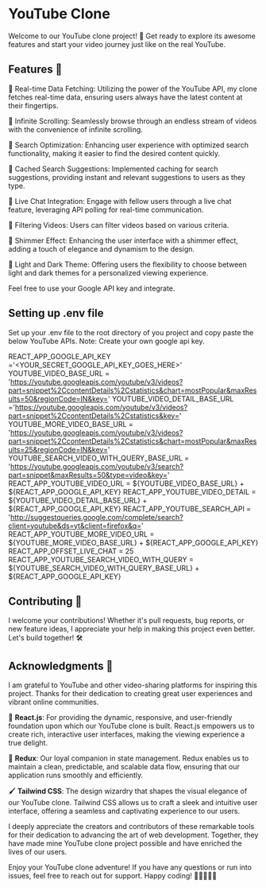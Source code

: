 # YouTube Clone

Welcome to our YouTube clone project! 🚀 Get ready to explore its awesome features and start your video journey just like on the real YouTube.

## Features 🌟

📌 Real-time Data Fetching: Utilizing the power of the YouTube API, my clone fetches real-time data, ensuring users always have the latest content at their fingertips.

📌 Infinite Scrolling: Seamlessly browse through an endless stream of videos with the convenience of infinite scrolling.

📌 Search Optimization: Enhancing user experience with optimized search functionality, making it easier to find the desired content quickly.

📌 Cached Search Suggestions: Implemented caching for search suggestions, providing instant and relevant suggestions to users as they type.

📌 Live Chat Integration: Engage with fellow users through a live chat feature, leveraging API polling for real-time communication.

📌 Filtering Videos: Users can filter videos based on various criteria.

📌 Shimmer Effect: Enhancing the user interface with a shimmer effect, adding a touch of elegance and dynamism to the design.

📌 Light and Dark Theme: Offering users the flexibility to choose between light and dark themes for a personalized viewing experience.

Feel free to use your Google API key and integrate.

## Setting up .env file

Set up your .env file to the root directory of you project and copy paste the below YouTube APIs.
Note: Create your own google api key.

REACT_APP_GOOGLE_API_KEY ='<YOUR_SECRET_GOOGLE_API_KEY_GOES_HERE>'
YOUTUBE_VIDEO_BASE_URL = 'https://youtube.googleapis.com/youtube/v3/videos?part=snippet%2CcontentDetails%2Cstatistics&chart=mostPopular&maxResults=50&regionCode=IN&key='
YOUTUBE_VIDEO_DETAIL_BASE_URL ='https://youtube.googleapis.com/youtube/v3/videos?part=snippet%2CcontentDetails%2Cstatistics&key='
YOUTUBE_MORE_VIDEO_BASE_URL = 'https://youtube.googleapis.com/youtube/v3/videos?part=snippet%2CcontentDetails%2Cstatistics&chart=mostPopular&maxResults=25&regionCode=IN&key='
YOUTUBE_SEARCH_VIDEO_WITH_QUERY_BASE_URL = 'https://youtube.googleapis.com/youtube/v3/search?part=snippet&maxResults=50&type=video&key='
REACT_APP_YOUTUBE_VIDEO_URL = ${YOUTUBE_VIDEO_BASE_URL} + ${REACT_APP_GOOGLE_API_KEY}
REACT_APP_YOUTUBE_VIDEO_DETAIL = ${YOUTUBE_VIDEO_DETAIL_BASE_URL} + ${REACT_APP_GOOGLE_API_KEY}
REACT_APP_YOUTUBE_SEARCH_API = 'http://suggestqueries.google.com/complete/search?client=youtube&ds=yt&client=firefox&q='
REACT_APP_YOUTUBE_MORE_VIDEO_URL = ${YOUTUBE_MORE_VIDEO_BASE_URL} + ${REACT_APP_GOOGLE_API_KEY}
REACT_APP_OFFSET_LIVE_CHAT = 25
REACT_APP_YOUTUBE_SEARCH_VIDEO_WITH_QUERY = ${YOUTUBE_SEARCH_VIDEO_WITH_QUERY_BASE_URL} + ${REACT_APP_GOOGLE_API_KEY}

## Contributing 🤝

I welcome your contributions! Whether it's pull requests, bug reports, or new feature ideas, I appreciate your help in making this project even better. Let's build together! 🛠️

## Acknowledgments 🙏

I am grateful to YouTube and other video-sharing platforms for inspiring this project. Thanks for their dedication to creating great user experiences and vibrant online communities.

🚀 **React.js**: For providing the dynamic, responsive, and user-friendly foundation upon which our YouTube clone is built. React.js empowers us to create rich, interactive user interfaces, making the viewing experience a true delight.

🌟 **Redux**: Our loyal companion in state management. Redux enables us to maintain a clean, predictable, and scalable data flow, ensuring that our application runs smoothly and efficiently.

🖌️ **Tailwind CSS**: The design wizardry that shapes the visual elegance of our YouTube clone. Tailwind CSS allows us to craft a sleek and intuitive user interface, offering a seamless and captivating experience to our users.

I deeply appreciate the creators and contributors of these remarkable tools for their dedication to advancing the art of web development. Together, they have made mine YouTube clone project possible and have enriched the lives of our users.

Enjoy your YouTube clone adventure! If you have any questions or run into issues, feel free to reach out for support. Happy coding! 🎉👩‍💻👨‍💻
